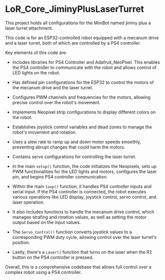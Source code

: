 # LoR_Core_JiminyPlusLaserTurret
This project holds all configurations for the MiniBot named jiminy plus a laser turret attachment.

This code is for an ESP32-controlled robot equipped with a mecanum drive and a laser turret, both of which are controlled by a PS4 controller.

Key elements of this code are:

- Includes libraries for PS4 Controller and Adafruit_NeoPixel. This enables the PS4 controller to communicate with the robot and allows control of LED lights on the robot.

- Has defined pin configurations for the ESP32 to control the motors of the mecanum drive and the laser turret.

- Configures PWM channels and frequencies for the motors, allowing precise control over the robot's movement.

- Implements Neopixel strip configurations to display different colors on the robot.

- Establishes joystick control variables and dead zones to manage the robot's movement and rotation.

- Uses a slew rate to ramp up and down motor speeds smoothly, preventing abrupt changes that could harm the motors.

- Contains servo configurations for controlling the laser turret.

- In the main `setup()` function, the code initializes the Neopixels, sets up PWM functionalities for the LED lights and motors, configures the laser pin, and begins PS4 controller communication.

- Within the main `loop()` function, it handles PS4 controller inputs and serial input. If the PS4 controller is connected, the robot executes various operations like LED display, joystick control, servo control, and laser operation.

- It also includes functions to handle the mecanum drive control, which manages strafing and rotation values, as well as setting the motor output based on the input values.

- The `Servo_Control()` function converts joystick values to a corresponding PWM duty cycle, allowing control over the laser turret's position.

- Lastly, there's a `Laser()` function that turns on the laser when the R2 button on the PS4 controller is pressed.

Overall, this is a comprehensive codebase that allows full control over a complex robot using a PS4 controller.
